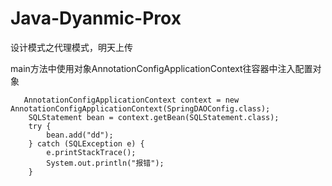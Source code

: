 # Java-Dyanmic-Prox
设计模式之代理模式，明天上传


main方法中使用对象AnnotationConfigApplicationContext往容器中注入配置对象
    
       AnnotationConfigApplicationContext context = new AnnotationConfigApplicationContext(SpringDAOConfig.class);
        SQLStatement bean = context.getBean(SQLStatement.class);
        try {
            bean.add("dd");
        } catch (SQLException e) {
            e.printStackTrace();
            System.out.println("报错");
        }
